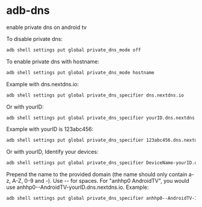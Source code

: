 # adb-dns
enable private dns on android tv


To disable private dns:
```bash
adb shell settings put global private_dns_mode off
```

To enable private dns with hostname:
```bash
adb shell settings put global private_dns_mode hostname
```
Example with dns.nextdns.io:
```bash
adb shell settings put global private_dns_specifier dns.nextdns.io
```

Or with yourID:
```bash
adb shell settings put global private_dns_specifier yourID.dns.nextdns.io
```
Example with yourID is 123abc456:
```bash
adb shell settings put global private_dns_specifier 123abc456.dns.nextdns.io
```

Or with yourID, Identify your devices:
```bash
adb shell settings put global private_dns_specifier DeviceName-yourID.dns.nextdns.io
```
Prepend the name to the provided domain (the name should only contain a-z, A-Z, 0-9 and -). Use -- for spaces.
For "anhhp0 AndroidTV", you would use anhhp0--AndroidTV-yourID.dns.nextdns.io.
Example:
```bash
adb shell settings put global private_dns_specifier anhhp0--AndroidTV-123abc456.dns.nextdns.io
```




